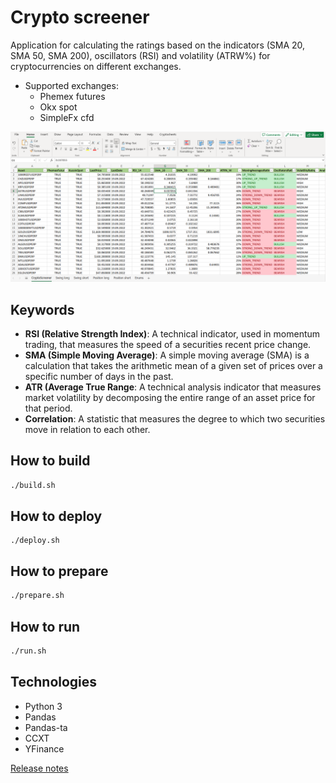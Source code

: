 # Crypto screener
Application for calculating the ratings based on the indicators (SMA 20, SMA 50, SMA 200), oscillators (RSI) and volatility (ATRW%) for cryptocurrencies on different exchanges.

* Supported exchanges:
    * Phemex futures
    * Okx spot
    * SimpleFx cfd

![Example](images/example.png)

## Keywords

* **RSI (Relative Strength Index)**: A technical indicator, used in momentum trading, that measures the speed of a securities recent price change.
* **SMA (Simple Moving Average)**: A simple moving average (SMA) is a calculation that takes the arithmetic mean of a given set of prices over a specific number of days in the past.
* **ATR (Average True Range**: A technical analysis indicator that measures market volatility by decomposing the entire range of an asset price for that period.
* **Correlation**: A statistic that measures the degree to which two securities move in relation to each other.



## How to build
```bash
./build.sh
```

## How to deploy
```
./deploy.sh
```

## How to prepare
```bash
./prepare.sh
```

## How to run
```bash
./run.sh
```

## Technologies
* Python 3
* Pandas
* Pandas-ta
* CCXT
* YFinance

[Release notes](RELEASE_NOTES.md)
